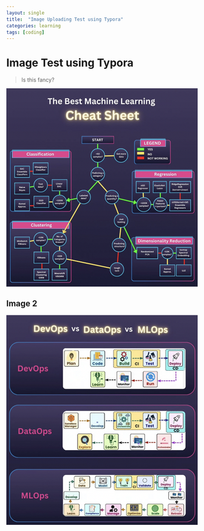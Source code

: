 ```yaml
---
layout: single
title:  "Image Uploading Test using Typora"
categories: learning
tags: [coding]
---
```


# Image Test using Typora

> Is this fancy? 



![Best ML Cheet Sheet](https://github.com/jkim101/jkim101.github.io/blob/master/images/2025-01-27-BlogEnhancement/Best_ML_Cheet_Sheet.png) 



## Image 2

![DevOps vs DataOps vs MLOps](https://github.com/jkim101/jkim101.github.io/blob/master/images/2025-01-27-BlogEnhancement/DevOps_vs_DataOps_vs_MLOps.png)